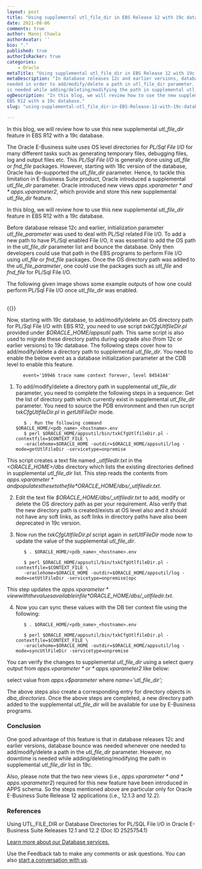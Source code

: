 ```yaml
---
layout: post
title: "Using supplemental utl_file_dir in EBS Release 12 with 19c database"
date: 2021-08-06
comments: true
author: Manoj Chawla
authorAvatar: ''
bio: "."
published: true
authorIsRacker: true
categories:
    - Oracle
metaTitle: "Using supplemental utl_file_dir in EBS Release 12 with 19c database"
metaDescription: "In database releases 12c and earlier versions, database bounce was 
needed in order to add/modify/delete a path in utl_file_dir parameter. However, no downtime 
is needed while adding/deleting/modifying the path in supplemental utl_file_dir list in 19c."
ogDescription: "In this blog, we will review how to use the new supplemental *utl_file_dir* feature in 
EBS R12 with a 19c database."
slug: "using-supplemental-utl_file_dir-in-EBS-Release-12-with-19c-database"

---
```


In this blog, we will review how to use this new supplemental *utl_file_dir* feature in 
EBS R12 with a 19c database.

<!--more-->

The Oracle E-Business suite uses OS level directories for *PL/Sql File I/O* for many different 
tasks such as generating temporary files, debugging files, log and output files etc. This 
*PL/Sql File I/O* is generally done using *utl_file* or *fnd_file* packages. However, starting 
with 18c version of the database, Oracle has de-supported the *utl_file_dir* parameter. 
Hence, to tackle this limitation in E-Business Suite product, Oracle introduced a supplemental 
*utl_file_dir* parameter. Oracle introduced new views *apps.v$parameter* and 
*apps.v$parameter2*, which provide and store this new supplemental *utl_file_dir* feature. 

In this blog, we will review how to use this new supplemental *utl_file_dir* feature in 
EBS R12 with a 19c database.

Before database release 12c and earlier, initialization parameter *utl_file_parameter* was 
used to deal with PL/Sql related File I/O. To add a new path to have PL/Sql enabled File I/O, 
it was essential to add the OS path in the *utl_file_dir* parameter list and bounce the database. 
Only then developers could use that path in the EBS programs to perform File I/O using *utl_file* or *fnd_file* packages.
Once the OS directory path was added to the *utl_file_parameter*, one could use the packages 
such as *utl_file* and *fnd_file* for PL/Sql File I/O. 

The following given image shows some example outputs of how one could perform PL/Sql File I/O once *utl_file_dir* was enabled.

</br>
 {{<img src="picture-1.png" title="" alt="">}}
</br>

Now, starting with 19c database, to add/modify/delete an OS directory path for PL/Sql File I/O with EBS R12, you need to use script *txkCfgUtlfileDir.pl* provided under *$ORACLE_HOME/appsutil* path. This same script is also used to migrate these directory paths during upgrade also (from 12c or earlier versions) to 19c database. 
The following steps cover how to add/modify/delete a directory path to supplemental *utl_file_dir*. 
You need to enable the below event as a database initialization parameter at the CDB level to enable this feature.

          event='10946 trace name context forever, level 8454144'

1. To add/modify/delete a directory path in supplemental *utl_file_dir* parameter, you need to complete the following steps in a sequence: Get the list of directory path which currently exist in supplemental *utl_file_dir* parameter. You need to source the PDB environment and then run script *txkCfgUtlfileDir.pl* in *getUtlFileDir* mode. 
 
          $ . Run the following command $ORACLE_HOME/<pdb_name>_<hostname>.env
          $ perl $ORACLE_HOME/appsutil/bin/txkCfgUtlfileDir.pl -contextfile=$CONTEXT_FILE \
          -oraclehome=$ORACLE_HOME -outdir=$ORACLE_HOME/appsutil/log -mode=getUtlFileDir -servicetype=onpremise

 This script creates a text file named *<PDBNAME>_utlfiledir.txt* in the *<ORACLE_HOME>/dbs* directory which lists the existing directories defined in supplemental *utl_file_dir* list. This step reads the contents from *apps.v$parameter* and populates these to the file *$ORACLE_HOME/dbs/<PDBNAME>_utlfiledir.txt*.
 
2. Edit the text file *$ORACLE_HOME/dbs/<PDBNAME>_utlfiledir.txt* to add, modify or delete the OS directory path as per your requirement. Also verify that the new directory path is created/exists at OS level also and it should not have any soft links, as soft links in directory paths have also been deprecated in 19c version.
 
3. Now run the *txkCfgUtlfileDir.pl* script again in *setUtlFileDir* mode now to update the value of the supplemental *utl_file_dir*. 

          $ . $ORACLE_HOME/<pdb_name>_<hostname>.env

          $ perl $ORACLE_HOME/appsutil/bin/txkCfgUtlfileDir.pl -contextfile=$CONTEXT_FILE \
          -oraclehome=$ORACLE_HOME -outdir=$ORACLE_HOME/appsutil/log -mode=setUtlFileDir -servicetype=onpremise|opc

This step updates the *apps.v$parameter* view with the values available in file *$ORACLE_HOME/dbs/<PDBNAME>_utlfiledir.txt*.

4. Now you can sync these values with the DB tier context file using the following:

          $ . $ORACLE_HOME/<pdb_name>_<hostname>.env

          $ perl $ORACLE_HOME/appsutil/bin/txkCfgUtlfileDir.pl -contextfile=$CONTEXT_FILE \
          -oraclehome=$ORACLE_HOME -outdir=$ORACLE_HOME/appsutil/log -mode=syncUtlFileDir -servicetype=onpremise

You can verify the changes to supplemental *utl_file_dir* using a select query output from *apps.v$parameter* or *apps.v$parameter2* like below:

select value from *apps.v$parameter* where *name='utl_file_dir';*

The above steps also create a corresponding entry for directory objects in *dba_directories*. Once the above steps are completed, a new directory path added to the supplemental *utl_file_dir* will be available for use by E-Business programs. 



 
### Conclusion
 
One good advantage of this feature is that in database releases 12c and earlier versions, database bounce was needed whenever one needed to add/modify/delete a path in the *utl_file_dir* parameter. However, no downtime is needed while adding/deleting/modifying the path in supplemental *utl_file_dir* list in 19c. 

Also, please note that the two new views (i.e., *apps.v$parameter* and *apps.v$parameter2*) required for this new feature have been introduced in APPS schema. So the steps mentioned above are particular only for Oracle E-Business Suite Release 12 applications (i.e., 12.1.3 and 12.2).


 
### References 
 
Using UTL_FILE_DIR or Database Directories for PL/SQL File I/O in Oracle E-Business Suite Releases 12.1 and 12.2 (Doc ID 2525754.1)



<a class="cta teal" id="cta" href="https://www.rackspace.com/data/databases">Learn more about our Database services.</a>

Use the Feedback tab to make any comments or ask questions. You can also
[start a conversation with us](https://www.rackspace.com/contact).
